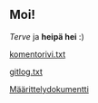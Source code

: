## Moi!

*Terve* ja **heipä hei** :)

[komentorivi.txt](https://github.com/Kilpikonna02/ot-harjoitustyo/blob/master/laskarit/viikko1/komentorivi.txt)

[gitlog.txt](https://github.com/Kilpikonna02/ot-harjoitustyo/blob/master/laskarit/viikko1/gitlog.txt)

[Määrittelydokumentti](https://github.com/Kilpikonna02/ot-harjoitustyo/blob/master/laskarit/dokumentaatio/vaatimusmaarittely.md)
